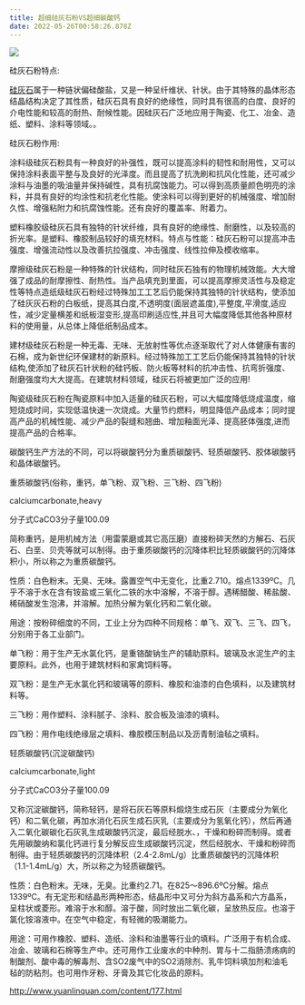 ```yaml
---
title: 超细硅灰石粉VS超细碳酸钙
date: 2022-05-26T00:58:26.878Z
---
```

<!--StartFragment-->

<!--StartFragment-->

![](http://www.yuanlinquan.com/static/upload/image/20220228/1646014080909356.jpg)

<!--EndFragment-->

硅灰石粉特点:

[硅灰石](http://www.yuanlinquan.com/)属于一种链状偏硅酸盐，又是一种呈纤维状、针状。由于其特殊的晶体形态结晶结构决定了其性质，硅灰石具有良好的绝缘性，同时具有很高的白度、良好的介电性能和较高的耐热、耐候性能。因硅灰石广泛地应用于陶瓷、化工、冶金、造纸、塑料、涂料等领域。。

硅灰石粉作用:

涂料级硅灰石粉具有一种良好的补强性，既可以提高涂料的韧性和耐用性，又可以保持涂料表面平整与及良好的光泽度。而且提高了抗洗刷和抗风化性能，还可减少涂料与油墨的吸油量并保持碱性，具有抗腐蚀能力。可以得到高质量颜色明亮的涂料，并具有良好的均涂性和抗老化性能。使涂料可以得到更好的机械强度、增加耐久性、增强粘附力和抗腐蚀性能。还有良好的覆盖率、附着力。

塑料橡胶级硅灰石具有独特的针状纤维，具有良好的绝缘性、耐磨性，以及较高的折光率。是塑料、橡胶制品较好的填充材料。特点与性能：硅灰石粉可以提高冲击强度、增强流动性以及改善抗拉强度、冲击强度、线性拉伸及模收缩率。

摩擦级硅灰石粉是一种特殊的针状结构，同时硅灰石独有的物理机械效能。大大增强了成品的耐摩擦性、耐热性。当产品填充到里面，可以提高摩擦灵活性与及稳定性等特点造纸级硅灰石粉经过特殊加工工艺后仍能保持其独特的针状结构，使添加了硅灰灰石粉的白板纸，提高其白度,不透明度(面层遮盖度),平整度,平滑度,适应性，减少定量横差和纸板湿变形,提高印刷适应性,并且可大幅度降低其他各种原材料的使用量，从总体上降低纸制品成本。

建材级硅灰石粉是一种无毒、无味、无放射性等优点逐渐取代了对人体健康有害的石棉，成为新世纪环保建材的新原料。经过特殊加工工艺后仍能保持其独特的针状结构,使添加了硅灰石针状粉的硅钙板、防火板等材料的抗冲击性、抗弯折强度、耐磨强度均大大提高。在建筑材料领域，硅灰石将被更加广泛的应用!

陶瓷级硅灰石粉在陶瓷原料中加入适量的硅灰石粉，可以大幅度降低烧成温度，缩短烧成时间，实现低温快速一次烧成。大量节约燃料，明显降低产品成本；同时提高产品的机械性能、减少产品的裂缝和翘曲、增加釉面光泽、提高胚体强度,进而提高产品的合格率。



碳酸钙生产方法的不同，可以将碳酸钙分为重质碳酸钙、轻质碳酸钙、胶体碳酸钙和晶体碳酸钙。

重质碳酸钙(俗称，重钙，单飞粉、双飞粉、三飞粉、四飞粉)

calciumcarbonate,heavy

分子式CaCO3分子量100.09

简称重钙，是用机械方法（用雷蒙磨或其它高压磨）直接粉碎天然的方解石、石灰石、白垩、贝壳等就可以制得。由于重质碳酸钙的沉降体积比轻质碳酸钙的沉降体积小，所以称之为重质碳酸钙。

性质：白色粉末。无臭、无味。露置空气中无变化，比重2.710。熔点1339&ordm;C。几乎不溶于水在含有铵盐或三氧化二铁的水中溶解，不溶于醇。遇稀醋酸、稀盐酸、稀硝酸发生泡沸，并溶解。加热分解为氧化钙和二氧化碳。

用途：按粉碎细度的不同，工业上分为四种不同规格：单飞、双飞、三飞、四飞，分别用于各工业部门。

单飞粉：用于生产无水氯化钙，是重铬酸钠生产的辅助原料。玻璃及水泥生产的主要原料。此外，也用于建筑材料和家禽饲料等。

双飞粉：是生产无水氯化钙和玻璃等的原料、橡胶和油漆的白色填料，以及建筑材料等。

三飞粉：用作塑料、涂料腻子、涂料、胶合板及油漆的填料。

四飞粉：用作电线绝缘层之填料、橡胶模压制品以及沥青制油毡之填料。



轻质碳酸钙(沉淀碳酸钙)

calciumcarbonate,light

分子式CaCO3分子量100.09

又称沉淀碳酸钙，简称轻钙，是将石灰石等原料煅烧生成石灰（主要成分为氧化钙）和二氧化碳，再加水消化石灰生成石灰乳（主要成分为氢氧化钙），然后再通入二氧化碳碳化石灰乳生成碳酸钙沉淀，最后经脱水、，干燥和粉碎而制得。或者先用碳酸纳和氯化钙进行复分解反应生成碳酸钙沉淀，然后经脱水、干燥和粉碎而制得。由于轻质碳酸钙的沉降体积（2.4-2.8mL/g）比重质碳酸钙的沉降体积（1.1-1.4mL/g）大，所以称之为轻质碳酸钙。

性质：白色粉末。无味，无臭。比重约2.71。在825～896.6&ordm;C分解。熔点1339&ordm;C。有无定形和结晶形两种形态，结晶形中又可分为斜方晶系和六方晶系，呈柱状或菱形。难溶于水和醇。溶于酸，同时放出二氧化碳，呈放热反应。也溶于氯化铵溶液中。在空气中稳定，有轻微的吸潮能力。

用途：可用作橡胶、塑料、造纸、涂料和油墨等行业的填料。广泛用于有机合成、冶金、玻璃和石棉等生产中。还可用作工业废水的中种剂、胃与十二指肠溃疡病的制酸剂、酸中毒的解毒剂、含SO2废气中的SO2消除剂、乳牛饲料填加剂和油毛毡的防粘剂。也可用作牙粉、牙膏及其它化妆品的原料。



http://www.yuanlinquan.com/content/177.html

<!--EndFragment-->